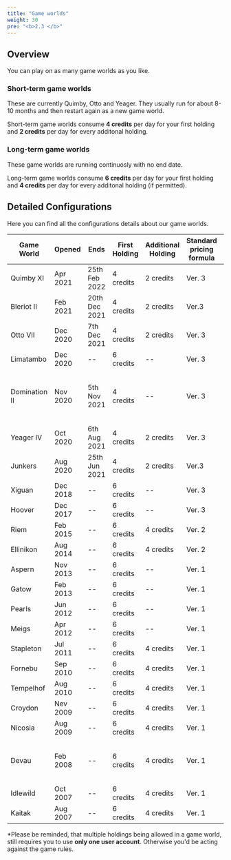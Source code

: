 ```yaml
---
title: "Game worlds"
weight: 30
pre: "<b>2.3 </b>"
---
```


## Overview
You can play on as many game worlds as you like.

### Short-term game worlds
These are currently Quimby, Otto and Yeager. They usually run for about 8-10 months and then restart again as a new game world.

Short-term game worlds consume **4 credits** per day for your first holding and **2 credits** per day for every additonal holding.

### Long-term game worlds
These game worlds are running continuosly with no end date.

Long-term game worlds consume **6 credits** per day for your first holding and **4 credits** per day for every additonal holding (if permitted).

## Detailed Configurations
Here you can find all the configurations details about our game worlds.

| Game World | Opened | Ends | First Holding | Additional Holding | Standard pricing formula | Turnarounds | ORS Version | Remarks |
| --- | --- | --- | --- | --- | --- | --- | --- | --- |
| Quimby XI | Apr 2021 | 25th Feb 2022 | 4 credits | 2 credits | Ver. 3 | dynamic | Ver. 2 | -- |
| Bleriot II | Feb 2021 | 20th Dec 2021 | 4 credits | 2 credits | Ver.3 | dynamic | Ver.2 | -- |
| Otto VII | Dec 2020 | 7th Dec 2021 | 4 credits | 2 credits | Ver. 3 | dynamic | Ver. 2 | -- |
| Limatambo | Dec 2020 | -- | 6 credits | -- | Ver. 3 | dynamic | Ver. 2 | -- |
| Domination II | Nov 2020 | 5th Nov 2021 | 4 credits | -- | Ver. 3 | dynamic | Ver. 2 | Global investments allowed with full traffic rights |
| Yeager IV | Oct 2020 | 6th Aug 2021 | 4 credits | 2 credits | Ver. 3 | dynamic | Ver. 2 | -- |
| Junkers | Aug 2020 | 25th Jun 2021 | 4 credits | 2 credits | Ver.3 | dynamic | Ver.2 | -- |
| Xiguan | Dec 2018 | -- | 6 credits | -- | Ver. 3 | dynamic | Ver. 1 | -- |
| Hoover | Dec 2017 | -- | 6 credits | -- | Ver. 3 | dynamic | Ver. 1 | -- |
| Riem | Feb 2015 | -- | 6 credits | 4 credits | Ver. 2 | static | Ver. 1 | Reduced demand |
| Ellinikon | Aug 2014 | -- | 6 credits | 4 credits | Ver. 2 | static | Ver. 1 | -- |
| Aspern | Nov 2013 | -- | 6 credits | -- | Ver. 1 | static | Ver. 1 | -- |
| Gatow | Feb 2013 | -- | 6 credits | -- | Ver. 1 | static | Ver. 1 | -- |
| Pearls | Jun 2012 | -- | 6 credits | -- | Ver. 1 | static | Ver. 1 | -- |
| Meigs | Apr 2012 | -- | 6 credits | -- | Ver. 1 | static | Ver. 1 | -- |
| Stapleton | Jul 2011 | -- | 6 credits | 4 credits | Ver. 1 | static | Ver. 1 | -- |
| Fornebu | Sep 2010 | -- | 6 credits | 4 credits | Ver. 1 | static | Ver. 1 | -- |
| Tempelhof | Aug 2010 | -- | 6 credits | 4 credits | Ver. 1 | static | Ver. 1 | -- |
| Croydon | Nev 2009 | -- | 6 credits | 4 credits | Ver. 1 | static | Ver. 1 | -- |
| Nicosia | Aug 2009 | -- | 6 credits | 4 credits | Ver. 1 | static | Ver. 1 | -- |
| Devau | Feb 2008 | -- | 6 credits | 4 credits | Ver. 1 | static | Ver. 1 | No ground transfer, Inner-city flights are allowed |
| Idlewild | Oct 2007 | -- | 6 credits | 4 credits | Ver. 1 | static | Ver. 1 | -- |
| Kaitak | Aug 2007 | -- | 6 credits | 4 credits | Ver. 1 | static | Ver. 1 | -- |

*Please be reminded, that multiple holdings being allowed in a game world, still requires you to use **only one user account**. Otherwise you'd be acting against the game rules.
